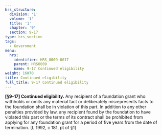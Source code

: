 ```yaml
---
hrs_structure:
  division: '1'
  volume: '1'
  title: '1'
  chapter: '9'
  section: 9-17
type: hrs_section
tags:
  - Government
menu:
  hrs:
    identifier: HRS_0009-0017
    parent: HRS0009
    name: 9-17 Continued eligibility
weight: 16070
title: Continued eligibility
full_title: 9-17 Continued eligibility
---
```

**[§9-17] Continued eligibility.** Any recipient of a foundation grant who withholds or omits any material fact or deliberately misrepresents facts to the foundation shall be in violation of this part. In addition to any other penalties provided by law, any recipient found by the foundation to have violated this part or the terms of its contract shall be prohibited from applying for any foundation grant for a period of five years from the date of termination. [L 1992, c 181, pt of §1]